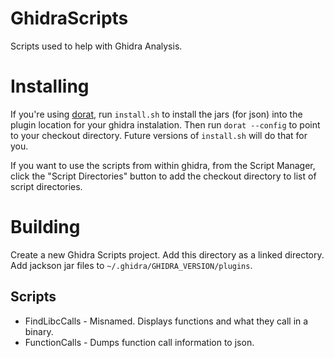 # GhidraScripts

Scripts used to help with Ghidra Analysis.

# Installing

If you're using [dorat](https://github.com/cwgreene/dorat/), run
`install.sh` to install the jars (for json) into the plugin location
for your ghidra instalation. Then run `dorat --config` to point
to your checkout directory. Future versions of `install.sh` will
do that for you.

If you want to use the scripts from within ghidra, from the Script 
Manager, click the "Script Directories" button to add the checkout
directory to list of script directories.

# Building

Create a new Ghidra Scripts project. Add this directory as a linked
directory. Add jackson jar files to `~/.ghidra/GHIDRA_VERSION/plugins`.

## Scripts
- FindLibcCalls - Misnamed. Displays functions and what they call in a binary.
- FunctionCalls - Dumps function call information to json.
